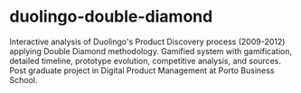 # duolingo-double-diamond
Interactive analysis of Duolingo's Product Discovery process (2009-2012) applying Double Diamond methodology. Gamified system with gamification, detailed timeline, prototype evolution, competitive analysis, and sources. Post graduate project in Digital Product Management at Porto Business School.
